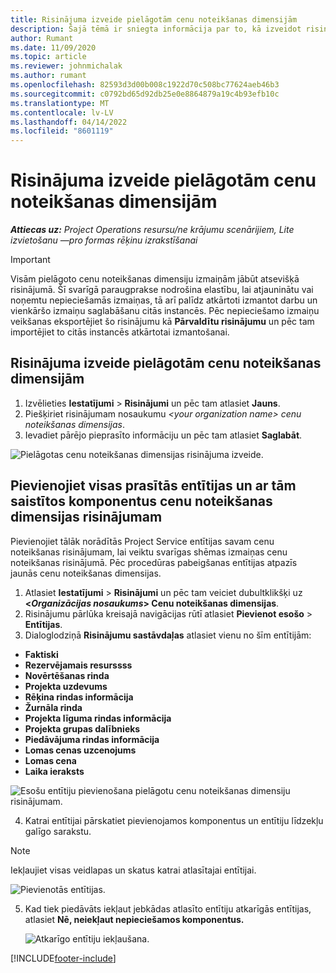 ```yaml
---
title: Risinājuma izveide pielāgotām cenu noteikšanas dimensijām
description: Šajā tēmā ir sniegta informācija par to, kā izveidot risinājumus pielāgotām cenu noteikšanas dimensijām.
author: Rumant
ms.date: 11/09/2020
ms.topic: article
ms.reviewer: johnmichalak
ms.author: rumant
ms.openlocfilehash: 82593d3d00b008c1922d70c508bc77624aeb46b3
ms.sourcegitcommit: c0792bd65d92db25e0e8864879a19c4b93efb10c
ms.translationtype: MT
ms.contentlocale: lv-LV
ms.lasthandoff: 04/14/2022
ms.locfileid: "8601119"
---
```

# <a name="create-a-solution-for-custom-pricing-dimensions"></a>Risinājuma izveide pielāgotām cenu noteikšanas dimensijām

 _**Attiecas uz:** Project Operations resursu/ne krājumu scenārijiem, Lite izvietošanu —pro formas rēķinu izrakstīšanai_ 

>[!IMPORTANT]
>Visām pielāgoto cenu noteikšanas dimensiju izmaiņām jābūt atsevišķā risinājumā. Šī svarīgā paraugprakse nodrošina elastību, lai atjauninātu vai noņemtu nepieciešamās izmaiņas, tā arī palīdz atkārtoti izmantot darbu un vienkāršo izmaiņu saglabāšanu citās instancēs. Pēc nepieciešamo izmaiņu veikšanas eksportējiet šo risinājumu kā **Pārvaldītu risinājumu** un pēc tam importējiet to citās instancēs atkārtotai izmantošanai.

## <a name="create-a-solution-for-custom-pricing-dimensions"></a>Risinājuma izveide pielāgotām cenu noteikšanas dimensijām

1.  Izvēlieties **Iestatījumi** > **Risinājumi** un pēc tam atlasiet **Jauns**.
2.  Piešķiriet risinājumam nosaukumu *\<your organization name\> cenu noteikšanas dimensijas*.
3. Ievadiet pārējo pieprasīto informāciju un pēc tam atlasiet **Saglabāt**.

  ![Pielāgotas cenu noteikšanas dimensijas risinājuma izveide.](./media/Creation-of-custom-pricing-dimension-solution.png)
 
## <a name="add-all-required-entities-and-related-components-to-the-pricing-dimension-solution"></a>Pievienojiet visas prasītās entītijas un ar tām saistītos komponentus cenu noteikšanas dimensijas risinājumam

Pievienojiet tālāk norādītās Project Service entītijas savam cenu noteikšanas risinājumam, lai veiktu svarīgas shēmas izmaiņas cenu noteikšanas risinājumā. Pēc procedūras pabeigšanas entītijas atpazīs jaunās cenu noteikšanas dimensijas.

1.  Atlasiet **Iestatījumi** > **Risinājumi** un pēc tam veiciet dubultklikšķi uz **<*Organizācijas nosaukums*> Cenu noteikšanas dimensijas**.
2.  Risinājumu pārlūka kreisajā navigācijas rūtī atlasiet **Pievienot esošo** > **Entītijas**.
3.  Dialoglodziņā **Risinājumu sastāvdaļas** atlasiet vienu no šīm entītijām:
 
   - **Faktiski**
   - **Rezervējamais resurssss**
   - **Novērtēšanas rinda**
   - **Projekta uzdevums**
   - **Rēķina rindas informācija**
   - **Žurnāla rinda**
   - **Projekta līguma rindas informācija**
   - **Projekta grupas dalībnieks**
   - **Piedāvājuma rindas informācija**
   - **Lomas cenas uzcenojums**
   - **Lomas cena**
   - **Laika ieraksts**
 
   ![Esošu entītiju pievienošana pielāgotu cenu noteikšanas dimensiju risinājumam.](./media/Existing-entities-to-PD-solution.png)
 
 4. Katrai entītijai pārskatiet pievienojamos komponentus un entītiju līdzekļu galīgo sarakstu. 

   >[!NOTE]
   > Iekļaujiet visas veidlapas un skatus katrai atlasītajai entītijai.

  ![Pievienotās entītijas.](./media/solution-component-selection.png)


5.  Kad tiek piedāvāts iekļaut jebkādas atlasīto entītiju atkarīgās entītijas, atlasiet **Nē, neiekļaut nepieciešamos komponentus.**

    ![Atkarīgo entītiju iekļaušana.](./media/Do-not-include-required.png)


[!INCLUDE[footer-include](../includes/footer-banner.md)]